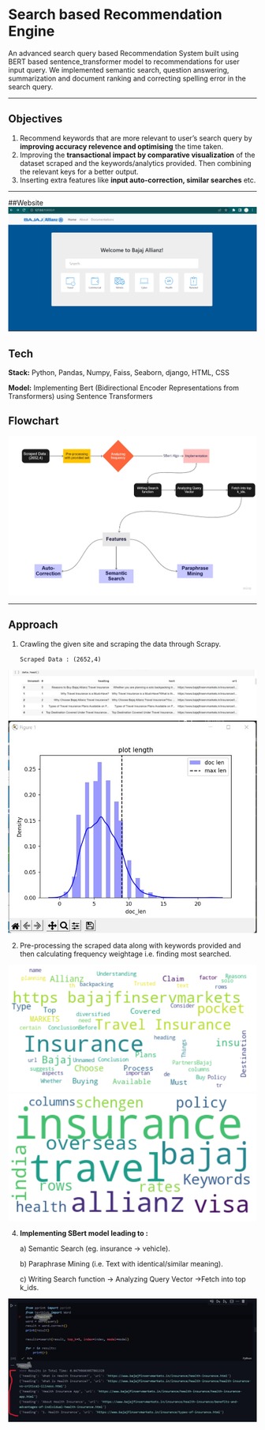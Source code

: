 # Search based Recommendation Engine
An advanced search query based Recommendation System built using BERT based sentence_transformer model to recommendations for user input query.
We implemented semantic search, question answering, summarization and document ranking and correcting spelling error in the search query.

----

## Objectives
1. Recommend keywords that are more relevant to user’s search query by **improving accuracy relevence and optimising** the time taken.
2. Improving the **transactional impact by comparative visualization** of the dataset scraped and the keywords/analytics provided. Then combining the relevant keys for a better output.
3. Inserting extra features like **input auto-correction, similar searches** etc.

----
##Website
<img src="https://github.com/HackRx3/PS10_Node_Bytes/blob/master/ui%20sample%202.png"/>

## Tech 

**Stack:** Python, Pandas, Numpy, Faiss, Seaborn, django, HTML, CSS

**Model:** Implementing Bert (Bidirectional Encoder Representations from Transformers) using Sentence Transformers

## Flowchart


<img src="https://github.com/HackRx3/PS10_Node_Bytes/blob/master/Flowchart%20(3).jpg"/>

----

## Approach



1. Crawling the given site and scraping the data through Scrapy.

       Scraped Data : (2652,4) 
       

<img src="https://github.com/HackRx3/PS10_Node_Bytes/blob/master/datahead.jpg" />
<img src="https://github.com/HackRx3/PS10_Node_Bytes/blob/master/plot.jpeg" />

2. Pre-processing the scraped data along with keywords provided and then calculating frequency weightage i.e. finding most searched.

<img src="https://github.com/HackRx3/PS10_Node_Bytes/blob/master/scrapped%20data%20keywords.png" />
<img src="https://github.com/HackRx3/PS10_Node_Bytes/blob/master/search%20trends%20keywords.png" />

4. **Implementing SBert model leading to :**




     a) Semantic Search (eg. insurance -> vehicle).

     b) Paraphrase Mining (i.e. Text with identical/similar meaning).

     c) Writing Search function -> Analyzing Query Vector ->Fetch into top k_ids.

<img src="https://github.com/HackRx3/PS10_Node_Bytes/blob/master/Prototype.jpeg"/>



